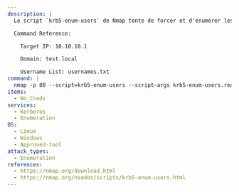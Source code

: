 ```yaml
---
description: |
  Le script `krb5-enum-users` de Nmap tente de forcer et d'énumérer les comptes Active Directory valides à travers la préauthentification Kerberos. La commande suivante tentera d'énumérer les noms d'utilisateurs valides à partir d'une liste de noms d'utilisateurs à essayer.

  Command Reference:

  	Target IP: 10.10.10.1

  	Domain: test.local

  	Username List: usernames.txt
command: |
  nmap -p 88 --script=krb5-enum-users --script-args krb5-enum-users.realm='test.local',userdb=usernames.txt 10.10.10.1
items:
  - No_Creds
services:
  - Kerberos
  - Enumeration
OS:
  - Linux
  - Windows
  - Approved-tool
attack_types:
  - Enumeration
references:
  - https://nmap.org/download.html
  - https://nmap.org/nsedoc/scripts/krb5-enum-users.html
---
```

